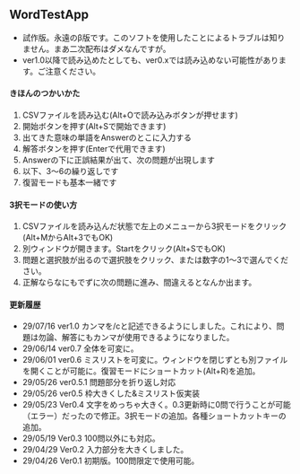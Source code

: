 ## WordTestApp

* 試作版。永遠のβ版です。このソフトを使用したことによるトラブルは知りません。まあ二次配布はダメなんですが。
* ver1.0以降で読み込めたとしても、ver0.xでは読み込めない可能性があります。ご注意ください。

#### きほんのつかいかた
1. CSVファイルを読み込む(Alt+Oで読み込みボタンが押せます)
2. 開始ボタンを押す(Alt+Sで開始できます)
3. 出てきた意味の単語をAnswerのとこに入力する
4. 解答ボタンを押す(Enterで代用できます)
5. Answerの下に正誤結果が出て、次の問題が出現します
6. 以下、3～6の繰り返しです
7. 復習モードも基本一緒です

#### 3択モードの使い方
1. CSVファイルを読み込んだ状態で左上のメニューから3択モードをクリック(Alt+MからAlt+3でもOK)
2. 別ウィンドウが開きます。Startをクリック(Alt+SでもOK)
3. 問題と選択肢が出るので選択肢をクリック、または数字の1～3で選んでください。
4. 正解ならなにもでずに次の問題に進み、間違えるとなんか出ます。

#### 更新履歴
* 29/07/16 ver1.0	カンマを/cと記述できるようにしました。これにより、問題は勿論、解答にもカンマが使用できるようになりました。
* 29/06/14 ver0.7   全体を可変に。
* 29/06/01 ver0.6   ミスリストを可変に。ウィンドウを閉じずとも別ファイルを開くことが可能に。復習モードにショートカット(Alt+R)を追加。
* 29/05/26 ver0.5.1 問題部分を折り返し対応
* 29/05/26 ver0.5   枠大きくした&ミスリスト仮実装
* 29/05/23 Ver0.4   文字をめっちゃ大きく。0.3更新時に0問で行うことが可能（エラー）だったので修正。3択モードの追加。各種ショートカットキーの追加。
* 29/05/19 Ver0.3   100問以外にも対応。
* 29/04/29 Ver0.2   入力部分を大きくしました。
* 29/04/26 Ver0.1   初期版。100問限定で使用可能。